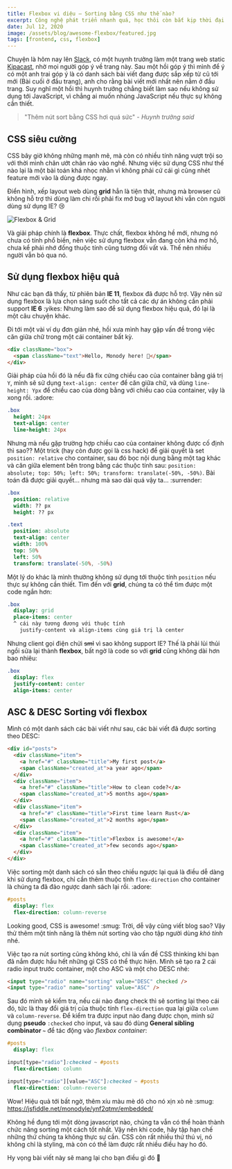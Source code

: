 ```yaml
---
title: Flexbox vi diệu — Sorting bằng CSS như thế nào?
excerpt: Công nghệ phát triển nhanh quá, học thôi còn bắt kịp thời đại.
date: Jul 12, 2020
image: /assets/blog/awesome-flexbox/featured.jpg
tags: [frontend, css, flexbox]
---
```


Chuyện là hôm nay lên [Slack](https://slack.com/), có một huynh trưởng làm một trang web static [Kipacast](https://kipacast.info/), nhờ mọi người góp ý về trang này. Sau một hồi góp ý thì mình để ý có một anh trai góp ý là có danh sách bài viết đang được sắp xếp từ cũ tới mới (Bài cuối ở đầu trang), anh cho rằng bài viết mới nhất nên nằm ở đầu trang. Suy nghĩ một hồi thì huynh trưởng chẳng biết làm sao nếu không sử dụng tới JavaScript, vì chẳng ai muốn nhúng JavaScript nếu thực sự không cần thiết.

> "Thêm nút sort bằng CSS hơi quá sức" - _Huynh trưởng said_

## CSS siêu cường

CSS bây giờ không những mạnh mẽ, mà còn có nhiều tính năng vượt trội so với thời mình chân ướt chân ráo vào nghề. Nhưng việc sử dụng CSS như thế nào lại là một bài toán khá nhọc nhằn vì không phải cứ cái gì cũng nhét feature mới vào là dùng được ngay.

Điển hình, xếp layout web dùng **grid** hẳn là tiện thật, nhưng mà browser cũ không hỗ trợ thì dùng làm chi rồi phải fix mớ bug vỡ layout khi vẫn còn người dùng sử dụng IE? :cry:

<image title="Flexbox & Grid" src="/assets/blog/awesome-flexbox/01.jpg" />

Và giải pháp chính là **flexbox**. Thực chất, flexbox không hề mới, nhưng nó chưa có tính phổ biến, nên việc sử dụng flexbox vẫn đang còn khá mơ hồ, chưa kể phải nhớ đống thuộc tính cũng tương đối vất vả. Thế nên nhiều người vẫn bỏ qua nó.

## Sử dụng flexbox hiệu quả

Như các bạn đã thấy, từ phiên bản **IE 11**, flexbox đã được hỗ trợ. Vậy nên sử dụng flexbox là lựa chọn sáng suốt cho tất cả các dự án không cần phải support **IE 6** :yikes: Nhưng làm sao để sử dụng flexbox hiệu quả, đó lại là một câu chuyện khác.

Đi tới một vài ví dụ đơn giản nhé, hồi xưa mình hay gặp vấn đề trong việc căn giữa chữ trong một cái container bất kỳ.

```html
<div className="box">
  <span className="text">Hello, Monody here! 👋</span>
</div>
```

Giải pháp của hồi đó là nếu đã fix cứng chiều cao của container bằng giá trị `Y`, mình sẽ sử dụng `text-align: center` để căn giữa chữ, và dùng `line-height: Ypx` để chiều cao của dòng bằng với chiều cao của container, vậy là xong rồi. :adore:

```sass
.box
  height: 24px
  text-align: center
  line-height: 24px
```

Nhưng mà nếu gặp trường hợp chiều cao của container không được cố định thì sao?? Một trick (hay còn được gọi là css hack) để giải quyết là set `position: relative` cho container, sau đó bọc nội dung bằng một tag khác và căn giữa element bên trong bằng các thuộc tính sau: `position: absolute; top: 50%; left: 50%; transform: translate(-50%, -50%)`. Bài toán đã được giải quyết... nhưng mà sao dài quá vậy ta... :surrender:

```sass
.box
  position: relative
  width: ?? px
  height: ?? px

.text
  position: absolute
  text-align: center
  width: 100%
  top: 50%
  left: 50%
  transform: translate(-50%, -50%)
```

Một lý do khác là mình thường không sử dụng tới thuộc tính `position` nếu thực sự không cần thiết. Tìm đến với **grid**, chúng ta có thể tìm được một code ngắn hơn:

```sass
.box
  display: grid
  place-items: center
  ^ cái này tương đương với thuộc tính
    justify-content và align-items cùng giá trị là center
```

Nhưng client gọi điện chửi ~~sml~~ vì sao không support IE? Thế là phải lủi thủi ngồi sửa lại thành **flexbox**, bất ngờ là code so với **grid** cũng không dài hơn bao nhiêu:

```sass
.box
  display: flex
  justify-content: center
  align-items: center
```

## ASC & DESC Sorting với flexbox

Mình có một danh sách các bài viết như sau, các bài viết đã được sorting theo DESC:

```html
<div id="posts">
  <div className="item">
    <a href="#" className="title">My first post</a>
    <span className="created_at">a year ago</span>
  </div>
  <div className="item">
    <a href="#" className="title">How to clean code?</a>
    <span className="created_at">5 months ago</span>
  </div>
  <div className="item">
    <a href="#" className="title">First time learn Rust</a>
    <span className="created_at">2 months ago</span>
  </div>
  <div className="item">
    <a href="#" className="title">Flexbox is awesome!</a>
    <span className="created_at">few seconds ago</span>
  </div>
</div>
```

Việc sorting một danh sách có sẵn theo chiều ngược lại quá là điều dễ dàng khi sử dụng flexbox, chỉ cần thêm thuộc tính `flex-direction` cho container là chúng ta đã đảo ngược danh sách lại rồi. :adore:

```sass
#posts
  display: flex
  flex-direction: column-reverse
```

Looking good, CSS is awesome! :smug: Trời, dễ vậy cũng viết blog sao? Vậy thử thêm một tính năng là thêm nút sorting vào cho tập người dùng _khó tính_ nhé.

Việc tạo ra nút sorting cũng không khó, chỉ là vấn đề CSS thinking khi bạn đã nắm được hầu hết những gì CSS có thể thực hiện. Mình sẽ tạo ra 2 cái radio input trước container, một cho ASC và một cho DESC nhé:

```html
<input type="radio" name="sorting" value="DESC" checked />
<input type="radio" name="sorting" value="ASC" />
```

Sau đó mình sẽ kiểm tra, nếu cái nào đang check thì sẽ sorting lại theo cái đó, tức là thay đổi giá trị của thuộc tính `flex-direction` qua lại giữa `column` và `column-reverse`. Để kiểm tra được input nào đang được chọn, mình sử dụng **pseudo** `:checked` cho input, và sau đó dùng **General sibling combinator `~`** để tác động vào _flexbox container_:

```sass
#posts
  display: flex

input[type="radio"]:checked ~ #posts
  flex-direction: column

input[type="radio"][value="ASC"]:checked ~ #posts
  flex-direction: column-reverse
```

Wow! Hiệu quả tới bất ngờ, thêm xíu màu mè dô cho nó xịn xò nè :smug: https://jsfiddle.net/monodyle/ynf2qtmr/embedded/

Không hề đụng tới một dòng javascript nào, chúng ta vẫn có thể hoàn thành chức năng sorting một cách tốt nhất. Vậy nên khi code, hãy tập hạn chế những thứ chúng ta không thực sự cần. CSS còn rất nhiều thứ thú vị, nó không chỉ là styling, mà còn có thể làm được rất nhiều điều hay ho đó.

Hy vọng bài viết này sẽ mang lại cho bạn điều gì đó :popcorn:
